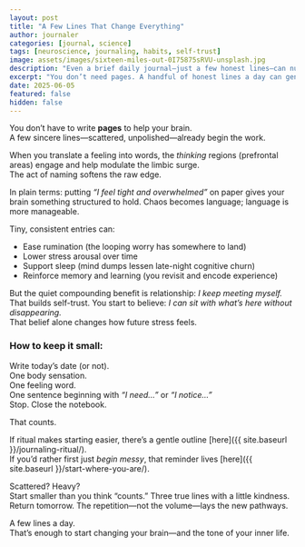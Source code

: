 ```yaml
---
layout: post
title: "A Few Lines That Change Everything"
author: journaler
categories: [journal, science]
tags: [neuroscience, journaling, habits, self-trust]
image: assets/images/sixteen-miles-out-0I75875sRVU-unsplash.jpg
description: "Even a brief daily journal—just a few honest lines—can nudge your brain toward calmer regulation, clarity, and self-trust."
excerpt: "You don’t need pages. A handful of honest lines a day can gently retrain your brain toward calm, clarity, and self-trust."
date: 2025-06-05
featured: false
hidden: false
---
```


You don’t have to write **pages** to help your brain.  
A few sincere lines—scattered, unpolished—already begin the work.

When you translate a feeling into words, the *thinking* regions (prefrontal areas) engage and help modulate the limbic surge.  
The act of naming softens the raw edge.

In plain terms: putting *“I feel tight and overwhelmed”* on paper gives your brain something structured to hold. Chaos becomes language; language is more manageable.

Tiny, consistent entries can:

- Ease rumination (the looping worry has somewhere to land)  
- Lower stress arousal over time  
- Support sleep (mind dumps lessen late-night cognitive churn)  
- Reinforce memory and learning (you revisit and encode experience)  

But the quiet compounding benefit is relationship: *I keep meeting myself.*  
That builds self-trust. You start to believe: *I can sit with what’s here without disappearing.*  
That belief alone changes how future stress feels.

### How to keep it small:

Write today’s date (or not).  
One body sensation.  
One feeling word.  
One sentence beginning with *“I need…”* or *“I notice…”*  
Stop. Close the notebook.

That counts.

If ritual makes starting easier, there’s a gentle outline [here]({{ site.baseurl }}/journaling-ritual/).  
If you’d rather first just *begin messy*, that reminder lives [here]({{ site.baseurl }}/start-where-you-are/).

Scattered? Heavy?  
Start smaller than you think “counts.” Three true lines with a little kindness.  
Return tomorrow. The repetition—not the volume—lays the new pathways.

A few lines a day.  
That’s enough to start changing your brain—and the tone of your inner life.

